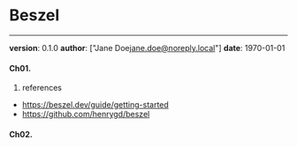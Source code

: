 # Beszel
---
**version**: 0.1.0
**author**: ["Jane Doe<jane.doe@noreply.local>"]
**date**: 1970-01-01


#### Ch01. 
1. references
- https://beszel.dev/guide/getting-started
- https://github.com/henrygd/beszel

#### Ch02. 
